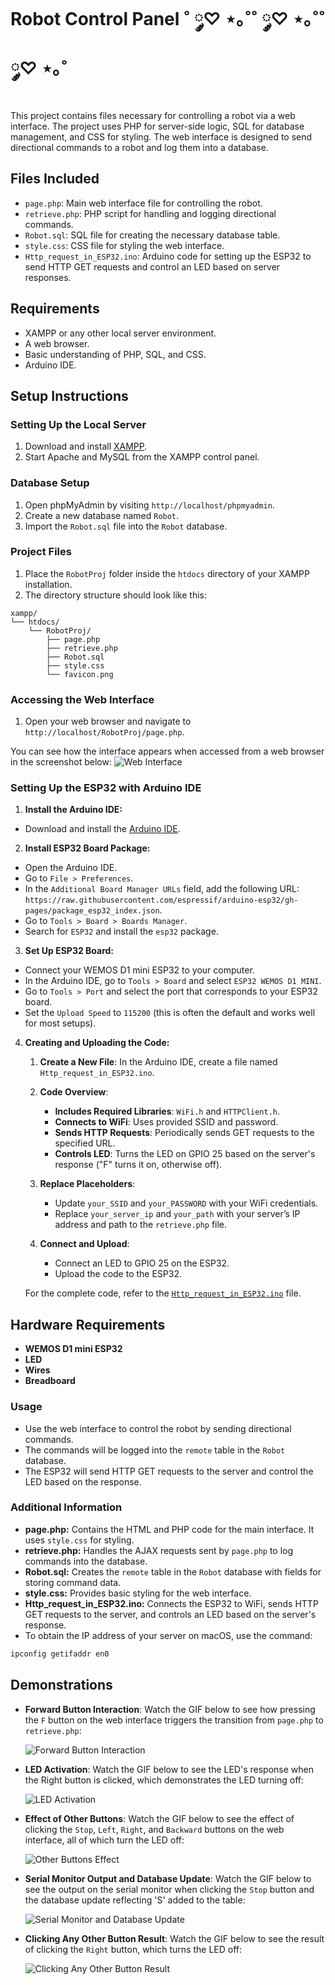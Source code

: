 # Robot Control Panel ˚ ༘♡ ⋆｡˚˚ ༘♡ ⋆｡˚˚ ༘♡ ⋆｡˚

This project contains files necessary for controlling a robot via a web interface. The project uses PHP for server-side logic, SQL for database management, and CSS for styling. The web interface is designed to send directional commands to a robot and log them into a database.

## Files Included

- `page.php`: Main web interface file for controlling the robot.
- `retrieve.php`: PHP script for handling and logging directional commands.
- `Robot.sql`: SQL file for creating the necessary database table.
- `style.css`: CSS file for styling the web interface.
- `Http_request_in_ESP32.ino`: Arduino code for setting up the ESP32 to send HTTP GET requests and control an LED based on server responses.

## Requirements

- XAMPP or any other local server environment.
- A web browser.
- Basic understanding of PHP, SQL, and CSS.
- Arduino IDE.

## Setup Instructions

### Setting Up the Local Server

1. Download and install [XAMPP](https://www.apachefriends.org/index.html).
2. Start Apache and MySQL from the XAMPP control panel.

### Database Setup

1. Open phpMyAdmin by visiting `http://localhost/phpmyadmin`.
2. Create a new database named `Robot`.
3. Import the `Robot.sql` file into the `Robot` database.

### Project Files

1. Place the `RobotProj` folder inside the `htdocs` directory of your XAMPP installation.
2. The directory structure should look like this:
   
```plaintext
xampp/
└── htdocs/
    └── RobotProj/
        ├── page.php
        ├── retrieve.php
        ├── Robot.sql
        ├── style.css
        └── favicon.png

```

### Accessing the Web Interface

1. Open your web browser and navigate to `http://localhost/RobotProj/page.php`.

You can see how the interface appears when accessed from a web browser in the screenshot below:
    ![Web Interface](https://github.com/shathalshehri/Robot_Control_Panel-2ndPhase/raw/main/RobotMovementController-DesktopInterface.png)

### Setting Up the ESP32 with Arduino IDE

1. **Install the Arduino IDE:**
- Download and install the [Arduino IDE](https://www.arduino.cc/en/software).

2. **Install ESP32 Board Package:**
- Open the Arduino IDE.
- Go to `File > Preferences`.
- In the `Additional Board Manager URLs` field, add the following URL: `https://raw.githubusercontent.com/espressif/arduino-esp32/gh-pages/package_esp32_index.json`.
- Go to `Tools > Board > Boards Manager`.
- Search for `ESP32` and install the `esp32` package.

3. **Set Up ESP32 Board:**
- Connect your WEMOS D1 mini ESP32 to your computer.
- In the Arduino IDE, go to `Tools > Board` and select `ESP32 WEMOS D1 MINI`.
- Go to `Tools > Port` and select the port that corresponds to your ESP32 board.
- Set the `Upload Speed` to `115200` (this is often the default and works well for most setups).
  
4. **Creating and Uploading the Code:**

    1. **Create a New File**: In the Arduino IDE, create a file named `Http_request_in_ESP32.ino`.

    2. **Code Overview**:
        - **Includes Required Libraries**: `WiFi.h` and `HTTPClient.h`.
        - **Connects to WiFi**: Uses provided SSID and password.
        - **Sends HTTP Requests**: Periodically sends GET requests to the specified URL.
        - **Controls LED**: Turns the LED on GPIO 25 based on the server's response ("F" turns it on, otherwise off).

    3. **Replace Placeholders**:
        - Update `your_SSID` and `your_PASSWORD` with your WiFi credentials.
        - Replace `your_server_ip` and `your_path` with your server’s IP address and path to the `retrieve.php` file.

    4. **Connect and Upload**:
        - Connect an LED to GPIO 25 on the ESP32.
        - Upload the code to the ESP32.

    For the complete code, refer to the [`Http_request_in_ESP32.ino`](https://github.com/shathalshehri/Robot_Control_Panel-2ndPhase/blob/main/Http_request_in_ESP32.ino) file.



## Hardware Requirements

- **WEMOS D1 mini ESP32**
- **LED**
- **Wires**
- **Breadboard**

### Usage

- Use the web interface to control the robot by sending directional commands.
- The commands will be logged into the `remote` table in the `Robot` database.
- The ESP32 will send HTTP GET requests to the server and control the LED based on the response.

### Additional Information

- **page.php:** Contains the HTML and PHP code for the main interface. It uses `style.css` for styling.
- **retrieve.php:** Handles the AJAX requests sent by `page.php` to log commands into the database.
- **Robot.sql:** Creates the `remote` table in the `Robot` database with fields for storing command data.
- **style.css:** Provides basic styling for the web interface.
- **Http_request_in_ESP32.ino:** Connects the ESP32 to WiFi, sends HTTP GET requests to the server, and controls an LED based on the server's response. 
- To obtain the IP address of your server on macOS, use the command:
```sh
ipconfig getifaddr en0
```

## Demonstrations

- **Forward Button Interaction**: Watch the GIF below to see how pressing the `F` button on the web interface triggers the transition from `page.php` to `retrieve.php`:

    ![Forward Button Interaction](https://github.com/shathalshehri/Robot_Control_Panel-2ndPhase/raw/main/1-Clicking-the-ForwardButton.gif)

- **LED Activation**: Watch the GIF below to see the LED's response when the Right button is clicked, which demonstrates the LED turning off:

    ![LED Activation](https://github.com/shathalshehri/Robot_Control_Panel-2ndPhase/raw/main/2-AfterClickingF.gif)

- **Effect of Other Buttons**: Watch the GIF below to see the effect of clicking the `Stop`, `Left`, `Right`, and `Backward` buttons on the web interface, all of which turn the LED off:

    ![Other Buttons Effect](https://github.com/shathalshehri/Robot_Control_Panel-2ndPhase/raw/main/3-AnyOtherButtons.gif)

- **Serial Monitor Output and Database Update**: Watch the GIF below to see the output on the serial monitor when clicking the `Stop` button and the database update reflecting 'S' added to the table:

    ![Serial Monitor and Database Update](https://github.com/shathalshehri/Robot_Control_Panel-2ndPhase/raw/main/4-SerialMonitorOP-DB.gif)

- **Clicking Any Other Button Result**: Watch the GIF below to see the result of clicking the `Right` button, which turns the LED off:

    ![Clicking Any Other Button Result](https://github.com/shathalshehri/Robot_Control_Panel-2ndPhase/raw/main/5-ClickingAnyOtherButtonResult.gif)
